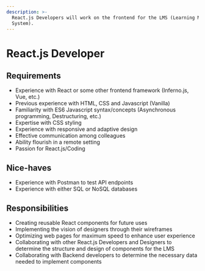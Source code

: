 ```yaml
---
description: >-
  React.js Developers will work on the frontend for the LMS (Learning Management
  System).
---
```


# React.js Developer

## Requirements

* Experience with React or some other frontend framework \(Inferno.js, Vue, etc.\)
* Previous experience with HTML, CSS and Javascript \(Vanilla\)
* Familiarity with ES6 Javascript syntax/concepts \(Asynchronous programming, Destructuring, etc.\)
* Expertise with CSS styling
* Experience with responsive and adaptive design
* Effective communication among colleagues
* Ability flourish in a remote setting
* Passion for React.js/Coding

## Nice-haves

* Experience with Postman to test API endpoints
* Experience with either SQL or NoSQL databases

## Responsibilities

* Creating reusable React components for future uses
* Implementing the vision of designers through their wireframes
* Optimizing web pages for maximum speed to enhance user experience
* Collaborating with other React.js Developers and Designers  to determine the structure and design of components for the LMS
* Collaborating with Backend developers to determine the necessary data needed to implement components

